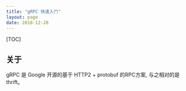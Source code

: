 ```yaml
---
title: "gRPC 快速入门"
layout: page
date: 2018-12-28
---
```

[TOC]

## 关于
gRPC 是 Google 开源的基于 HTTP2 + protobuf 的RPC方案, 与之相对的是thrift。

